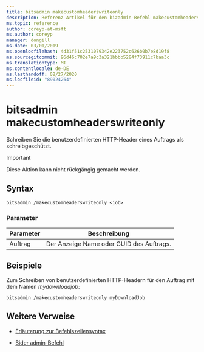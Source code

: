 ```yaml
---
title: bitsadmin makecustomheaderswriteonly
description: Referenz Artikel für den bizadmin-Befehl makecustomheadersschreiteonly, mit dem die benutzerdefinierten HTTP-Header eines Auftrags schreibgeschützt werden.
ms.topic: reference
author: coreyp-at-msft
ms.author: coreyp
manager: dongill
ms.date: 03/01/2019
ms.openlocfilehash: 4d31f51c2531079342e223752c626b0b7e8d19f8
ms.sourcegitcommit: 96d46c702e7a9c3a321bbbb5284f73911c7baa3c
ms.translationtype: MT
ms.contentlocale: de-DE
ms.lasthandoff: 08/27/2020
ms.locfileid: "89024264"
---
```

# <a name="bitsadmin-makecustomheaderswriteonly"></a>bitsadmin makecustomheaderswriteonly

Schreiben Sie die benutzerdefinierten HTTP-Header eines Auftrags als schreibgeschützt.

> [!IMPORTANT]
> Diese Aktion kann nicht rückgängig gemacht werden.

## <a name="syntax"></a>Syntax

```
bitsadmin /makecustomheaderswriteonly <job>
```

### <a name="parameters"></a>Parameter

| Parameter | Beschreibung |
| -------------- | -------------- |
| Auftrag | Der Anzeige Name oder GUID des Auftrags. |

## <a name="examples"></a>Beispiele

Zum Schreiben von benutzerdefinierten HTTP-Headern für den Auftrag mit dem Namen *mydownloadjob*:

```
bitsadmin /makecustomheaderswriteonly myDownloadJob
```

## <a name="additional-references"></a>Weitere Verweise

- [Erläuterung zur Befehlszeilensyntax](command-line-syntax-key.md)

- [Bider admin-Befehl](bitsadmin.md)
